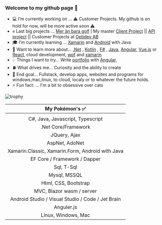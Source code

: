 ### Welcome to my github page 🖖 

- 💻 I’m currently working on ... :warning: Customer Projects. My github is on hold for now, will be more active soon :warning:
- ✊ Last big projects ... [Mer än bara golf](https://meranbaragolf.se/) | My master [Client Project](https://github.com/Carpenteri1/CampusBookingConcept) || [API project](https://github.com/Carpenteri1/CampusBookingAPI) || Customer Projects at [Optidev AB](https://optidev.se/om-oss/?gclid=CjwKCAiAlfqOBhAeEiwAYi43F04hIhYLcpdOiygt-n7x4QuQpmZzp-uG-A-pnqRcGysFHiFd9AOijxoC8kkQAvD_BwE)
- 🎓 I’m currently learning ... [Xamarin](https://dotnet.microsoft.com/apps/xamarin) and [Android](https://developer.android.com/studio/) with Java
- 📖 Want to learn more about... [.Net](https://dotnet.microsoft.com/) , [Kotlin](https://kotlinlang.org/) , [F#](https://fsharp.org/) , [Java](https://docs.oracle.com/en/java/), [Angular](https://angular.io/), [Vue.js](https://vuejs.org/) or [React](https://reactjs.org/), cloud development, [wpf](https://docs.microsoft.com/en-us/visualstudio/designers/getting-started-with-wpf?view=vs-2019) and [xamarin](https://dotnet.microsoft.com/apps/xamarin)
- 💡 Things I want to try... Write [portfolio](https://carpenteri1.github.io/Portfolio/) with [Angular](https://angular.io/),
- ⛽ What drives me... Curiosity and the ability to create
- 👑 End goal... Fullstack, develop apps, websites and programs for windows,mac,linux, to cloud, localy or to whatever the future holds.
- ⚡ Fun fact: ... I'm a bit to obsessive over cats


![trophy](https://github-profile-trophy.vercel.app/?username=carpenteri1&theme=monokai&title=Issues,Commit,PullRequest,Repositories)


| My Pokémon's :white_check_mark:         |
|:--------------------:|  
|                      |
| C#, Java, Javascript, Typescript |  
| .Net Core/Framework  |
| JQuery, Ajax                    |
| AspNet, AdoNet        | 
| Xamarin.Classic, Xamarin.Form, Android with Java |
| EF Core / Framework / Dapper | 
| Sql, T-Sql            |
| Mysql, MSSQL          |
| Html, CSS, Bootstrap   | 
| MVC, Blazor wasm / server   | 
| Android Studio / Visual Studio / Code / Jet Brain | 
| Anguler.js |
| Linux, Windows, Mac    |



